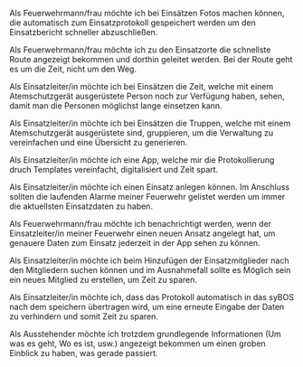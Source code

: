 Als Feuerwehrmann/frau möchte ich bei Einsätzen Fotos machen 
können, die automatisch zum Einsatzprotokoll gespeichert 
werden um den Einsatzbericht schneller abzuschließen.

Als Feuerwehrmann/frau möchte ich zu den Einsatzorte die schnellste
Route angezeigt bekommen und dorthin geleitet werden.
Bei der Route geht es um die Zeit, nicht um den Weg.

Als Einsatzleiter/in möchte ich bei Einsätzen die Zeit,
welche mit einem Atemschutzgerät ausgerüstete Person noch zur Verfügung haben,
sehen, damit man die Personen möglichst lange einsetzen kann.

Als Einsatzleiter/in möchte ich bei Einsätzen die Truppen,
welche mit einem Atemschutzgerät ausgerüstete sind, gruppieren,
um die Verwaltung zu vereinfachen und eine Übersicht zu generieren.

Als Einsatzleiter/in möchte ich eine App,
welche mir die Protokollierung druch 
Templates vereinfacht, digitalisiert und Zeit spart.

Als Einsatzleiter/in möchte ich einen Einsatz anlegen können. 
Im Anschluss sollten die laufenden Alarme meiner Feuerwehr gelistet werden 
um immer die aktuellsten Einsatzdaten zu haben.

Als Feuerwehrmann/frau möchte ich benachrichtigt werden, 
wenn der Einsatzleiter/in meiner Feuerwehr einen neuen Ansatz angelegt hat,
um genauere Daten zum Einsatz jederzeit in der App sehen zu können.

Als Einsatzleiter/in möchte ich beim Hinzufügen der Einsatzmitglieder nach den Mitgliedern 
suchen können und im Ausnahmefall sollte es Möglich sein ein neues Mitglied zu erstellen,
um Zeit zu sparen.

Als Einsatzleiter/in möchte ich, dass das Protokoll automatisch in das syBOS nach dem speichern übertragen wird,
um eine erneute Eingabe der Daten zu verhindern und somit Zeit zu sparen.

Als Ausstehender möchte ich trotzdem grundlegende Informationen (Um was es geht, Wo es ist, usw.) angezeigt bekommen
um einen groben Einblick zu haben, was gerade passiert.

